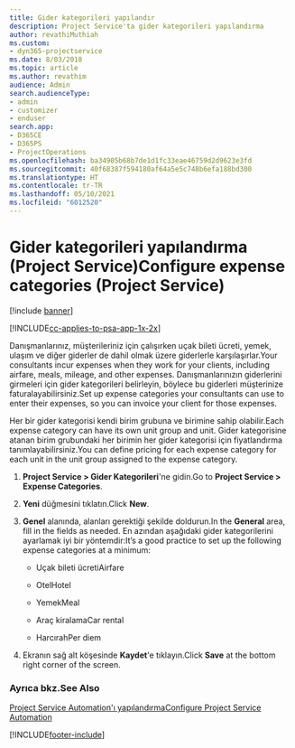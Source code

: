 ```yaml
---
title: Gider kategorileri yapılandır
description: Project Service'ta gider kategorileri yapılandırma
author: revathiMuthiah
ms.custom:
- dyn365-projectservice
ms.date: 8/03/2018
ms.topic: article
ms.author: revathim
audience: Admin
search.audienceType:
- admin
- customizer
- enduser
search.app:
- D365CE
- D365PS
- ProjectOperations
ms.openlocfilehash: ba34905b68b7de1d1fc33eae46759d2d9623e3fd
ms.sourcegitcommit: 40f68387f594180af64a5e5c748b6efa188bd300
ms.translationtype: HT
ms.contentlocale: tr-TR
ms.lasthandoff: 05/10/2021
ms.locfileid: "6012520"
---
```

# <a name="configure-expense-categories-project-service"></a><span data-ttu-id="f123f-103">Gider kategorileri yapılandırma (Project Service)</span><span class="sxs-lookup"><span data-stu-id="f123f-103">Configure expense categories (Project Service)</span></span>

[!include [banner](../includes/psa-now-project-operations.md)]

[!INCLUDE[cc-applies-to-psa-app-1x-2x](../includes/cc-applies-to-psa-app-1x-2x.md)]

<span data-ttu-id="f123f-104">Danışmanlarınız, müşterileriniz için çalışırken uçak bileti ücreti, yemek, ulaşım ve diğer giderler de dahil olmak üzere giderlerle karşılaşırlar.</span><span class="sxs-lookup"><span data-stu-id="f123f-104">Your consultants incur expenses when they work for your clients, including airfare, meals, mileage, and other expenses.</span></span> <span data-ttu-id="f123f-105">Danışmanlarınızın giderlerini girmeleri için gider kategorileri belirleyin, böylece bu giderleri müşterinize faturalayabilirsiniz.</span><span class="sxs-lookup"><span data-stu-id="f123f-105">Set up expense categories your consultants can use to enter their expenses, so you can invoice your client for those expenses.</span></span>  
  
<span data-ttu-id="f123f-106">Her bir gider kategorisi kendi birim grubuna ve birimine sahip olabilir.</span><span class="sxs-lookup"><span data-stu-id="f123f-106">Each expense category can have its own unit group and unit.</span></span> <span data-ttu-id="f123f-107">Gider kategorisine atanan birim grubundaki her birimin her gider kategorisi için fiyatlandırma tanımlayabilirsiniz.</span><span class="sxs-lookup"><span data-stu-id="f123f-107">You can define pricing for each expense category for each unit in the unit group assigned to the expense category.</span></span>  
  
1.  <span data-ttu-id="f123f-108">**Project Service > Gider Kategorileri**'ne gidin.</span><span class="sxs-lookup"><span data-stu-id="f123f-108">Go to **Project Service > Expense Categories**.</span></span>  
  
2.  <span data-ttu-id="f123f-109">**Yeni** düğmesini tıklatın.</span><span class="sxs-lookup"><span data-stu-id="f123f-109">Click **New**.</span></span>  
  
3.  <span data-ttu-id="f123f-110">**Genel** alanında, alanları gerektiği şekilde doldurun.</span><span class="sxs-lookup"><span data-stu-id="f123f-110">In the **General** area, fill in the fields as needed.</span></span> <span data-ttu-id="f123f-111">En azından aşağıdaki gider kategorilerini ayarlamak iyi bir yöntemdir:</span><span class="sxs-lookup"><span data-stu-id="f123f-111">It’s a good practice to set up the following expense categories at a minimum:</span></span>  
  
    -   <span data-ttu-id="f123f-112">Uçak bileti ücreti</span><span class="sxs-lookup"><span data-stu-id="f123f-112">Airfare</span></span>  
  
    -   <span data-ttu-id="f123f-113">Otel</span><span class="sxs-lookup"><span data-stu-id="f123f-113">Hotel</span></span>  
  
    -   <span data-ttu-id="f123f-114">Yemek</span><span class="sxs-lookup"><span data-stu-id="f123f-114">Meal</span></span>  
  
    -   <span data-ttu-id="f123f-115">Araç kiralama</span><span class="sxs-lookup"><span data-stu-id="f123f-115">Car rental</span></span>  
  
    -   <span data-ttu-id="f123f-116">Harcırah</span><span class="sxs-lookup"><span data-stu-id="f123f-116">Per diem</span></span>  
  
4.  <span data-ttu-id="f123f-117">Ekranın sağ alt köşesinde **Kaydet**'e tıklayın.</span><span class="sxs-lookup"><span data-stu-id="f123f-117">Click **Save** at the bottom right corner of the screen.</span></span>  
  
### <a name="see-also"></a><span data-ttu-id="f123f-118">Ayrıca bkz.</span><span class="sxs-lookup"><span data-stu-id="f123f-118">See Also</span></span>  
 [<span data-ttu-id="f123f-119">Project Service Automation'ı yapılandırma</span><span class="sxs-lookup"><span data-stu-id="f123f-119">Configure Project Service Automation</span></span>](../psa/configure.md)


[!INCLUDE[footer-include](../includes/footer-banner.md)]